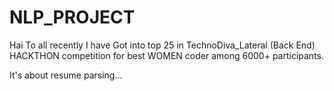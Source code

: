 # NLP_PROJECT
Hai To all recently I have Got into top 25 in TechnoDiva_Lateral (Back End) HACKTHON competition for best WOMEN coder among 6000+ participants.

It's about resume parsing...
